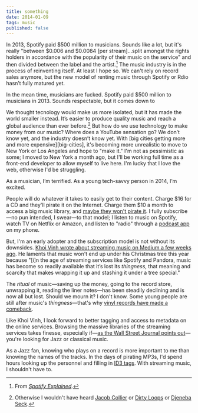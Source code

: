 ```yaml
---
title: something
date: 2014-01-09
tags: music
published: false
---
```


In 2013, Spotify paid $500 million to musicians. Sounds like a lot, but it's really "between $0.006 and $0.0084 [per stream]&hellip;split amongst the rights holders in accordance with the popularity of their music on the service" and then divided between the label and the artist.[^spotify] 
The music industry is in the process of reinventing itself. At least I hope so. We can't rely on record sales anymore, but the new model of renting music through Spotify or Rdio hasn’t fully matured yet. 

In the mean time, musicians are fucked. Spotify paid $500 million to musicians in 2013. Sounds respectable, but it comes down to 

We thought tecnology would make us more isolated, but it has made the world smaller instead. It’s easier to produce quality music and reach a global audience than ever before.[^name-dropping] But how do we use technology to make money from our music? Where does a YouTube sensation go? We don’t know yet, and the industry doesn’t know yet. With [big cities getting more and more expensive][big-cities], it's becoming more unrealistic to move to New York or Los Angeles and hope to "make it." I'm not as pessimistic as some; I moved to New York a month ago, but I'll be working full time as a front-end developer to allow myself to live here. I'm lucky that I love the web, otherwise I'd be struggling. 

As a musician, I’m terrified. As a young tech-savvy person in 2014, I’m excited.  

People will do whatever it takes to easily get to their content. Charge $16 for a CD and they'll pirate it on the Internet. Charge them $10 a month to access a big music library, and [maybe they won't pirate it](http://paidcontent.org/2013/07/18/charts-how-spotify-is-killing-music-piracy/). I fully subscribe—no pun intended, I swear—to that model; I listen to music on Spotify, watch TV on Netflix or Amazon, and listen to "radio" through a [podcast app](http://www.shiftyjelly.com/pocketcasts) on my phone.

But, I'm an early adopter and the subscription model is not without its downsides. [Khoi Vinh wrote about streaming music on Medium a few weeks ago](https://medium.com/what-im-reading-on-medium/9a56e22682d4). He laments that music won't end up under his Christmas tree this year because "[i]n the age of streaming services like Spotify and Pandora, music has become so readily available that it’s lost its *thingness*, that meaning and scarcity that makes wrapping it up and stashing it under a tree special." 

The *ritual* of music—saving up the money, going to the record store, unwrapping it, reading the liner notes—has been steadily declining and is now all but lost. Should we mourn it? I don't know. Some young people are still after music's *thingness*—that's why [vinyl records have made a comeback](http://www.nytimes.com/2013/06/10/arts/music/vinyl-records-are-making-a-comeback.html). 

Like Khoi Vinh, I look forward to better tagging and access to metadata on the online services. Browsing the massive libraries of the streaming services takes finesse, especially if—[as the Wall Street Journal points out](http://online.wsj.com/news/articles/SB10001424052702304591604579290721300786680)—you're looking for Jazz or classical music.

As a Jazz fan, knowing who plays on a record is more important to me than knowing the names of the tracks. In the days of pirating MP3s, I'd spend hours looking up the personnel and filling in [ID3 tags](http://en.wikipedia.org/wiki/ID3). With streaming music, I shouldn't have to.

[^spotify]: From *[Spotify Explained](http://www.spotifyartists.com/spotify-explained/)*.
[^name-dropping]: Otherwise I wouldn't have heard [Jacob Collier](http://www.youtube.com/watch?v=pvKUttYs5ow) or [Dirty Loops](http://www.youtube.com/watch?v=KjVGJ3YFDc8) or [Djeneba Seck](http://www.youtube.com/watch?v=YQI0-OuOCYM).